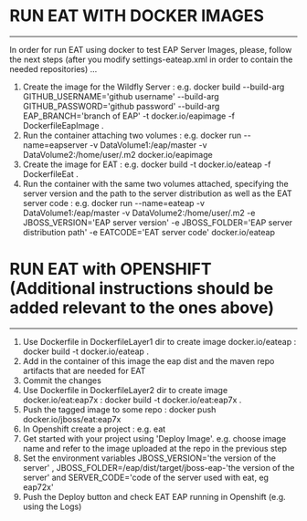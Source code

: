# RUN EAT WITH DOCKER IMAGES
-----------------------------

In order for run EAT using docker to test EAP Server Images, please, follow the next steps (after you modify settings-eateap.xml in order to contain the needed repositories) ...
1. Create the image for the Wildfly Server : e.g. docker build --build-arg GITHUB_USERNAME='github username' --build-arg GITHUB_PASSWORD='github password' --build-arg EAP_BRANCH='branch of EAP' -t docker.io/eapimage -f DockerfileEapImage .
2. Run the container attaching two volumes : e.g. docker run --name=eapserver -v DataVolume1:/eap/master -v DataVolume2:/home/user/.m2 docker.io/eapimage
3. Create the image for EAT : e.g. docker build -t  docker.io/eateap  -f DockerfileEat .
4. Run the container with the same two volumes attached, specifying the server version and the path to the server distribution as well as the EAT server code : e.g. docker run --name=eateap -v DataVolume1:/eap/master -v DataVolume2:/home/user/.m2 -e JBOSS_VERSION='EAP server version' -e JBOSS_FOLDER='EAP server distribution path' -e EATCODE='EAT server code' docker.io/eateap 




# RUN EAT with OPENSHIFT (Additional instructions should be added relevant to the ones above)
---------------------------------------------------------------------------------------------


1. Use Dockerfile in DockerfileLayer1 dir to create image docker.io/eateap : docker build -t docker.io/eateap .
2. Add in the container of this image the eap dist and the maven repo artifacts that are needed for EAT 
3. Commit the changes
4. Use Dockerfile in DockerfileLayer2 dir to create image docker.io/eat:eap7x : docker build -t docker.io/eat:eap7x .
5. Push the tagged image to some repo : docker push docker.io/jboss/eat:eap7x
6. In Openshift create a project : e.g. eat
7. Get started with your project using 'Deploy Image'. e.g. choose image name and refer to the image uploaded at the repo in the previous step
8. Set the environment variables JBOSS_VERSION='the version of the server' , JBOSS_FOLDER=/eap/dist/target/jboss-eap-'the version of the server' and SERVER_CODE='code of the server used with eat, eg eap72x'
9. Push the Deploy button and check EAT EAP running in Openshift (e.g. using the Logs)

